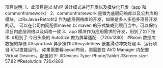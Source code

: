 项目说明:
1、此项目是以 MVP 设计模式进行开发以及模块化开发（app 和 commonframework）
2、commonframework 是做为底层网络库以及公共库的模块，以RxJava+Retrofit2 作为底层网络库的开发，如果是多人多组多项目开发的话，
   可以在公司内网配置maven,以 maven 的形式集成到项目当中。可以保持项目内底层网络以及风格一致
3、app 模块作为应用需求的开发，用到了如下技术:
   #用到了 今日头条的 AutoSize 做为屏幕适配 （720x1280）
   #Room 数据库数据的存储
   #AsyncTask 异步操作
   #RecycleView 嵌套滑动冲突处理
4、运行项目:可以直接运行。
   如果需要看layout布局，则需要在 AVD Manager 内配置 Virtual Devices。配置如下:
   #Devices Type: Phone/Tablet
   #Screen size: 57.82
   #Resolution: 720x1280





